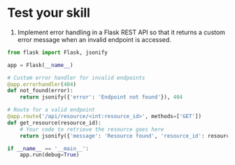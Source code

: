 # Test your skill

1. Implement error handling in a Flask REST API so that it returns a custom error message when an invalid endpoint is accessed.

```python
from flask import Flask, jsonify

app = Flask(__name__)

# Custom error handler for invalid endpoints
@app.errorhandler(404)
def not_found(error):
    return jsonify({'error': 'Endpoint not found'}), 404

# Route for a valid endpoint
@app.route('/api/resource/<int:resource_id>', methods=['GET'])
def get_resource(resource_id):
    # Your code to retrieve the resource goes here
    return jsonify({'message': 'Resource found', 'resource_id': resource_id})

if __name__ == '__main__':
    app.run(debug=True)
```